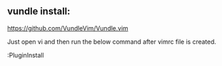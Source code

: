 vundle install:
------------------------------------------------------------------------------
https://github.com/VundleVim/Vundle.vim


Just open vi and then run the below command after vimrc file is created.

:PluginInstall
